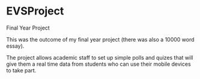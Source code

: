 # EVSProject
Final Year Project

This was the outcome of my final year project (there was also a 10000 word essay).

The project allows academic staff to set up simple polls and quizes that will give them a real time
data from students who can use their mobile devices to take part.
